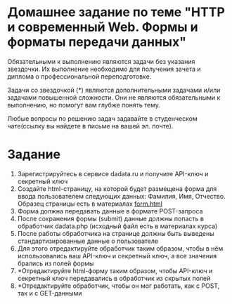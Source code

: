 # Домашнее задание по теме "HTTP и современный Web. Формы и форматы передачи данных"

Обязательными к выполнению являются задачи без указания звездочки. Их выполнение необходимо для получения зачета и диплома о профессиональной переподготовке.

Задачи со звездочкой (*) являются дополнительными задачами и/или задачами повышенной сложности. Они не являются обязательными к выполнению, но помогут вам глубже понять тему.

Любые вопросы по решению задач задавайте в студенческом чате(ссылку вы найдете в письме на вашей эл. почте).

# Задание
1. Зарегистрируйтесь в сервисе dadata.ru и получите API-ключ и секретный ключ
2. Создайте html-страницу, на которой будет размещена форма для ввода пользователем следующих данных: Фамилия, Имя, Отчество. Образец страницы есть в материалах [form.html](https://github.com/netology-code/bweb-homeworks/blob/main/1.%20HTTP/form.html)
3. Форма должна передавать данные в формате POST-запроса
4. После сохранения формы (submit) данные должны попасть в обработчик dadata.php (исходный файл есть в материалах курса)
5. После работы обработчика на странице должны быть выведены стандартизированные данные о пользователе
6. Для этого отредактируйте обработчик таким образом, чтобы в нём использовались ваш API-ключ и секретный ключ, а все значения брались из полей формы
7. *Отредактируйте html-форму таким образом, чтобы API-ключ и секретный ключ передавались в обработчик из скрытых полей
8. *Отредактируйте обработчик, чтобы он мог работать, как с POST, так и с GET-данными

